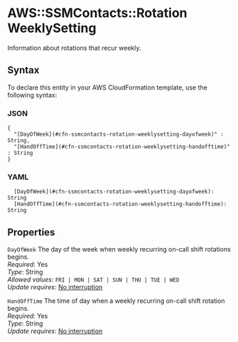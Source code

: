 # AWS::SSMContacts::Rotation WeeklySetting<a name="aws-properties-ssmcontacts-rotation-weeklysetting"></a>

Information about rotations that recur weekly\.

## Syntax<a name="aws-properties-ssmcontacts-rotation-weeklysetting-syntax"></a>

To declare this entity in your AWS CloudFormation template, use the following syntax:

### JSON<a name="aws-properties-ssmcontacts-rotation-weeklysetting-syntax.json"></a>

```
{
  "[DayOfWeek](#cfn-ssmcontacts-rotation-weeklysetting-dayofweek)" : String,
  "[HandOffTime](#cfn-ssmcontacts-rotation-weeklysetting-handofftime)" : String
}
```

### YAML<a name="aws-properties-ssmcontacts-rotation-weeklysetting-syntax.yaml"></a>

```
  [DayOfWeek](#cfn-ssmcontacts-rotation-weeklysetting-dayofweek): String
  [HandOffTime](#cfn-ssmcontacts-rotation-weeklysetting-handofftime): String
```

## Properties<a name="aws-properties-ssmcontacts-rotation-weeklysetting-properties"></a>

`DayOfWeek`  <a name="cfn-ssmcontacts-rotation-weeklysetting-dayofweek"></a>
The day of the week when weekly recurring on\-call shift rotations begins\.  
*Required*: Yes  
*Type*: String  
*Allowed values*: `FRI | MON | SAT | SUN | THU | TUE | WED`  
*Update requires*: [No interruption](https://docs.aws.amazon.com/AWSCloudFormation/latest/UserGuide/using-cfn-updating-stacks-update-behaviors.html#update-no-interrupt)

`HandOffTime`  <a name="cfn-ssmcontacts-rotation-weeklysetting-handofftime"></a>
The time of day when a weekly recurring on\-call shift rotation begins\.  
*Required*: Yes  
*Type*: String  
*Update requires*: [No interruption](https://docs.aws.amazon.com/AWSCloudFormation/latest/UserGuide/using-cfn-updating-stacks-update-behaviors.html#update-no-interrupt)